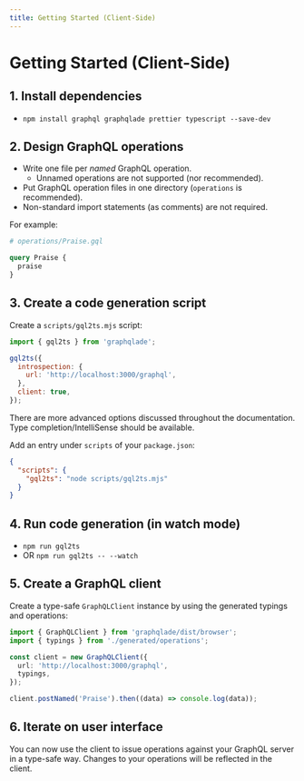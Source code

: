 ```yaml
---
title: Getting Started (Client-Side)
---
```


# Getting Started (Client-Side)

## 1. Install dependencies

- `npm install graphql graphqlade prettier typescript --save-dev`

## 2. Design GraphQL operations

- Write one file per _named_ GraphQL operation.
  - Unnamed operations are not supported (nor recommended).
- Put GraphQL operation files in one directory (`operations` is recommended).
- Non-standard import statements (as comments) are not required.

For example:

```graphql
# operations/Praise.gql

query Praise {
  praise
}
```

## 3. Create a code generation script

Create a `scripts/gql2ts.mjs` script:

```js
import { gql2ts } from 'graphqlade';

gql2ts({
  introspection: {
    url: 'http://localhost:3000/graphql',
  },
  client: true,
});
```

There are more advanced options discussed throughout the documentation.
Type completion/IntelliSense should be available.

Add an entry under `scripts` of your `package.json`:

```json
{
  "scripts": {
    "gql2ts": "node scripts/gql2ts.mjs"
  }
}
```

## 4. Run code generation (in watch mode)

- `npm run gql2ts`
- OR `npm run gql2ts -- --watch`

## 5. Create a GraphQL client

Create a type-safe `GraphQLClient` instance by using the generated typings and operations:

```ts
import { GraphQLClient } from 'graphqlade/dist/browser';
import { typings } from './generated/operations';

const client = new GraphQLClient({
  url: 'http://localhost:3000/graphql',
  typings,
});

client.postNamed('Praise').then((data) => console.log(data));
```

## 6. Iterate on user interface

You can now use the client to issue operations against your GraphQL server
in a type-safe way. Changes to your operations will be reflected in the client.
